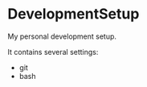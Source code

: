 DevelopmentSetup
================

My personal development setup.

It contains several settings:
* git
* bash
